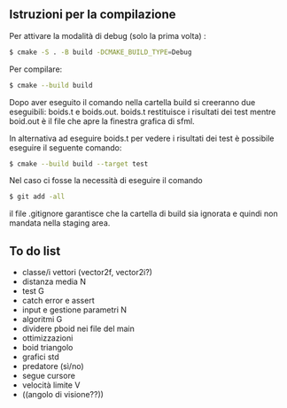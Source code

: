 ## Istruzioni per la compilazione

Per attivare la modalità di debug (solo la prima volta) :

```bash
$ cmake -S . -B build -DCMAKE_BUILD_TYPE=Debug
```

Per compilare:

```bash
$ cmake --build build
```
Dopo aver eseguito il comando nella cartella build si creeranno due eseguibili: boids.t e boids.out. boids.t restituisce i risultati dei test
mentre boid.out è il file che apre la finestra grafica di sfml.

In alternativa ad eseguire boids.t per vedere i risultati dei test è possibile eseguire il seguente comando:
```bash
$ cmake --build build --target test
```

Nel caso ci fosse la necessità di eseguire il comando
```bash
$ git add -all
```
il file .gitignore garantisce che la cartella di build sia ignorata e quindi non mandata nella staging area.



## To do list
- classe/i vettori (vector2f, vector2i?)
- distanza media N
- test G
- catch error e assert
- input e gestione parametri N
- algoritmi G
- dividere pboid nei file del main
- ottimizzazioni
- boid triangolo
- grafici std
- predatore (sì/no)
- segue cursore
- velocità limite V
- ((angolo di visione??))

